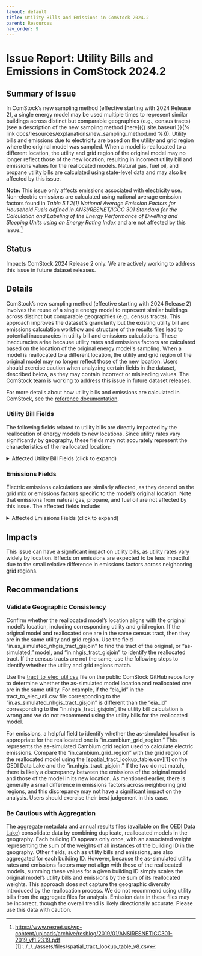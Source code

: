 ```yaml
---
layout: default
title: Utility Bills and Emissions in ComStock 2024.2
parent: Resources
nav_order: 9
---
```


# Issue Report: Utility Bills and Emissions in ComStock 2024.2

## Summary of Issue
In ComStock’s new sampling method (effective starting with 2024 Release 2), a single energy model may be used multiple times to represent similar buildings across distinct but comparable geographies (e.g., census tracts) (see a description of the new sampling method [here]({{  site.baseurl  }}{% link docs/resources/explanations/new_sampling_method.md %})). Utility bills and emissions due to electricity are based on the utility and grid region where the original model was sampled. When a model is reallocated to a different location, the utility and grid region of the original model may no longer reflect those of the new location, resulting in incorrect utility bill and emissions values for the reallocated models. Natural gas, fuel oil, and propane utility bills are calculated using state-level data and may also be affected by this issue.

**Note:** This issue only affects emissions associated with electricity use. Non-electric emissions are calculated using national average emission factors found in *Table 5.1.2(1) National Average Emission Factors for Household Fuels defined in ANSI/RESNET/ICCC 301 Standard for the Calculation and Labeling of the Energy Performance of Dwelling and Sleeping Units using an Energy Rating Index* and are not affected by this issue.[^1]

## Status
Impacts ComStock 2024 Release 2 only. We are actively working to address this issue in future dataset releases.

## Details
ComStock’s new sampling method (effective starting with 2024 Release 2) involves the reuse of a single energy model to represent similar buildings across distinct but comparable geographies (e.g., census tracts). This approach improves the dataset's granularity but the existing utility bill and emissions calculation workflow and structure of the results files lead to potential inaccuracies in utility bill and emissions calculations. These inaccuracies arise because utility rates and emissions factors are calculated based on the location of the original energy model's sampling. When a model is reallocated to a different location, the utility and grid region of the original model may no longer reflect those of the new location. Users should exercise caution when analyzing certain fields in the dataset, described below, as they may contain incorrect or misleading values. The ComStock team is working to address this issue in future dataset releases.

For more details about how utility bills and emissions are calculated in ComStock, see the [reference documentation](https://nrel.github.io/ComStock.github.io/docs/resources/resources.html#references).

### Utility Bill Fields
The following fields related to utility bills are directly impacted by the reallocation of energy models to new locations. Since utility rates vary significantly by geography, these fields may not accurately represent the characteristics of the reallocated location:

<details>
    <summary>
        Affected Utility Bill Fields (click to expand)
    </summary>
        <ul>
            <li>out.utility_bills.electricity_utility_eia_id</li>
            <li>out.utility_bills.electricity_bill_intensity</li>
            <li>out.utility_bills.electricity_bill_max</li>
            <li>out.utility_bills.electricity_bill_mean</li>
            <li>out.utility_bills.electricity_bill_median</li>
            <li>out.utility_bills.electricity_bill_min</li>
            <li>out.utility_bills.electricity_bill_number_of_rates</li>
            <li>out.utility_bills.electricity_energy_rate</li>
            <li>out.utility_bills.fuel_oil_bill</li>
            <li>out.utility_bills.fuel_oil_bill_intensity</li>
            <li>out.utility_bills.fuel_oil_rate_name</li>
            <li>out.utility_bills.natural_gas_bill</li>
            <li>out.utility_bills.natural_gas_bill_intensity</li>
            <li>out.utility_bills.natural_gas_energy_rate</li>
            <li>out.utility_bills.natural_gas_rate_name</li>
            <li>out.utility_bills.propane_bill</li>
            <li>out.utility_bills.propane_bill_intensity</li>
            <li>out.utility_bills.propane_rate_name</li>
        </ul>
</details>

### Emissions Fields
Electric emissions calculations are similarly affected, as they depend on the grid mix or emissions factors specific to the model’s original location. Note that emissions from natural gas, propane, and fuel oil are not affected by this issue. The affected fields include:

<details>
    <summary>
        Affected Emissions Fields (click to expand)
    </summary>
        <ul>
            <li>in.cambium_grid_region</li>
            <li>out.emissions.electricity.aer_95_decarb_by_2035_from_2023</li>
            <li>out.emissions.electricity.aer_95_decarb_by_2050_from_2023</li>
            <li>out.emissions.electricity.aer_high_re_cost_from_2023</li>
            <li>out.emissions.electricity.aer_low_re_cost_from_2023</li>
            <li>out.emissions.electricity.aer_mid_case_from_2023</li>
            <li>out.emissions.electricity.cooling.aer_95_decarb_by_2035_from_2023</li>
            <li>out.emissions.electricity.cooling.aer_95_decarb_by_2050_from_2023</li>
            <li>out.emissions.electricity.cooling.aer_high_re_cost_from_2023</li>
            <li>out.emissions.electricity.cooling.aer_low_re_cost_from_2023</li>
            <li>out.emissions.electricity.cooling.aer_mid_case_from_2023</li>
            <li>out.emissions.electricity.cooling.egrid_2018_state</li>
            <li>out.emissions.electricity.cooling.egrid_2018_subregion</li>
            <li>out.emissions.electricity.cooling.egrid_2019_state</li>
            <li>out.emissions.electricity.cooling.egrid_2019_subregion</li>
            <li>out.emissions.electricity.cooling.egrid_2020_state</li>
            <li>out.emissions.electricity.cooling.egrid_2020_subregion</li>
            <li>out.emissions.electricity.cooling.egrid_2021_state</li>
            <li>out.emissions.electricity.cooling.egrid_2021_subregion</li>
            <li>out.emissions.electricity.cooling.lrmer_95_decarb_by_2035_15_2023_start</li>
            <li>out.emissions.electricity.cooling.lrmer_95_decarb_by_2035_15_2025_start</li>
            <li>out.emissions.electricity.cooling.lrmer_95_decarb_by_2035_25_2025_start</li>
            <li>out.emissions.electricity.cooling.lrmer_95_decarb_by_2035_30_2023_start</li>
            <li>out.emissions.electricity.cooling.lrmer_95_decarb_by_2050_15_2023_start</li>
            <li>out.emissions.electricity.cooling.lrmer_95_decarb_by_2050_30_2023_start</li>
            <li>out.emissions.electricity.cooling.lrmer_high_re_cost_15_2023_start</li>
            <li>out.emissions.electricity.cooling.lrmer_high_re_cost_30_2023_start</li>
            <li>out.emissions.electricity.cooling.lrmer_low_re_cost_15_2023_start</li>
            <li>out.emissions.electricity.cooling.lrmer_low_re_cost_15_2025_start</li>
            <li>out.emissions.electricity.cooling.lrmer_low_re_cost_25_2025_start</li>
            <li>out.emissions.electricity.cooling.lrmer_low_re_cost_30_2023_start</li>
            <li>out.emissions.electricity.cooling.lrmer_mid_case_15_2023_start</li>
            <li>out.emissions.electricity.cooling.lrmer_mid_case_15_2025_start</li>
            <li>out.emissions.electricity.cooling.lrmer_mid_case_25_2025_start</li>
            <li>out.emissions.electricity.cooling.lrmer_mid_case_30_2023_start</li>
            <li>out.emissions.electricity.egrid_2018_state</li>
            <li>out.emissions.electricity.egrid_2018_subregion</li>
            <li>out.emissions.electricity.egrid_2019_state</li>
            <li>out.emissions.electricity.egrid_2019_subregion</li>
            <li>out.emissions.electricity.egrid_2020_state</li>
            <li>out.emissions.electricity.egrid_2020_subregion</li>
            <li>out.emissions.electricity.egrid_2021_state</li>
            <li>out.emissions.electricity.egrid_2021_subregion</li>
            <li>out.emissions.electricity.enduse_group.hvac.aer_95_decarb_by_2035_from_2023</li>
            <li>out.emissions.electricity.enduse_group.hvac.aer_95_decarb_by_2050_from_2023</li>
            <li>out.emissions.electricity.enduse_group.hvac.aer_high_re_cost_from_2023</li>
            <li>out.emissions.electricity.enduse_group.hvac.aer_low_re_cost_from_2023</li>
            <li>out.emissions.electricity.enduse_group.hvac.aer_mid_case_from_2023</li>
            <li>out.emissions.electricity.enduse_group.hvac.egrid_2018_state</li>
            <li>out.emissions.electricity.enduse_group.hvac.egrid_2018_subregion</li>
            <li>out.emissions.electricity.enduse_group.hvac.egrid_2019_state</li>
            <li>out.emissions.electricity.enduse_group.hvac.egrid_2019_subregion</li>
            <li>out.emissions.electricity.enduse_group.hvac.egrid_2020_state</li>
            <li>out.emissions.electricity.enduse_group.hvac.egrid_2020_subregion</li>
            <li>out.emissions.electricity.enduse_group.hvac.egrid_2021_state</li>
            <li>out.emissions.electricity.enduse_group.hvac.egrid_2021_subregion</li>
            <li>out.emissions.electricity.enduse_group.hvac.lrmer_95_decarb_by_2035_15_2023_start</li>
            <li>out.emissions.electricity.enduse_group.hvac.lrmer_95_decarb_by_2035_15_2025_start</li>
            <li>out.emissions.electricity.enduse_group.hvac.lrmer_95_decarb_by_2035_25_2025_start</li>
            <li>out.emissions.electricity.enduse_group.hvac.lrmer_95_decarb_by_2035_30_2023_start</li>
            <li>out.emissions.electricity.enduse_group.hvac.lrmer_95_decarb_by_2050_15_2023_start</li>
            <li>out.emissions.electricity.enduse_group.hvac.lrmer_95_decarb_by_2050_30_2023_start</li>
            <li>out.emissions.electricity.enduse_group.hvac.lrmer_high_re_cost_15_2023_start</li>
            <li>out.emissions.electricity.enduse_group.hvac.lrmer_high_re_cost_30_2023_start</li>
            <li>out.emissions.electricity.enduse_group.hvac.lrmer_low_re_cost_15_2023_start</li>
            <li>out.emissions.electricity.enduse_group.hvac.lrmer_low_re_cost_15_2025_start</li>
            <li>out.emissions.electricity.enduse_group.hvac.lrmer_low_re_cost_25_2025_start</li>
            <li>out.emissions.electricity.enduse_group.hvac.lrmer_low_re_cost_30_2023_start</li>
            <li>out.emissions.electricity.enduse_group.hvac.lrmer_mid_case_15_2023_start</li>
            <li>out.emissions.electricity.enduse_group.hvac.lrmer_mid_case_15_2025_start</li>
            <li>out.emissions.electricity.enduse_group.hvac.lrmer_mid_case_25_2025_start</li>
            <li>out.emissions.electricity.enduse_group.hvac.lrmer_mid_case_30_2023_start</li>
            <li>out.emissions.electricity.exterior_lighting.aer_95_decarb_by_2035_from_2023</li>
            <li>out.emissions.electricity.exterior_lighting.aer_95_decarb_by_2050_from_2023</li>
            <li>out.emissions.electricity.exterior_lighting.aer_high_re_cost_from_2023</li>
            <li>out.emissions.electricity.exterior_lighting.aer_low_re_cost_from_2023</li>
            <li>out.emissions.electricity.exterior_lighting.aer_mid_case_from_2023</li>
            <li>out.emissions.electricity.exterior_lighting.egrid_2018_state</li>
            <li>out.emissions.electricity.exterior_lighting.egrid_2018_subregion</li>
            <li>out.emissions.electricity.exterior_lighting.egrid_2019_state</li>
            <li>out.emissions.electricity.exterior_lighting.egrid_2019_subregion</li>
            <li>out.emissions.electricity.exterior_lighting.egrid_2020_state</li>
            <li>out.emissions.electricity.exterior_lighting.egrid_2020_subregion</li>
            <li>out.emissions.electricity.exterior_lighting.egrid_2021_state</li>
            <li>out.emissions.electricity.exterior_lighting.egrid_2021_subregion</li>
            <li>out.emissions.electricity.exterior_lighting.lrmer_95_decarb_by_2035_15_2023_start</li>
            <li>out.emissions.electricity.exterior_lighting.lrmer_95_decarb_by_2035_15_2025_start</li>
            <li>out.emissions.electricity.exterior_lighting.lrmer_95_decarb_by_2035_25_2025_start</li>
            <li>out.emissions.electricity.exterior_lighting.lrmer_95_decarb_by_2035_30_2023_start</li>
            <li>out.emissions.electricity.exterior_lighting.lrmer_95_decarb_by_2050_15_2023_start</li>
            <li>out.emissions.electricity.exterior_lighting.lrmer_95_decarb_by_2050_30_2023_start</li>
            <li>out.emissions.electricity.exterior_lighting.lrmer_high_re_cost_15_2023_start</li>
            <li>out.emissions.electricity.exterior_lighting.lrmer_high_re_cost_30_2023_start</li>
            <li>out.emissions.electricity.exterior_lighting.lrmer_low_re_cost_15_2023_start</li>
            <li>out.emissions.electricity.exterior_lighting.lrmer_low_re_cost_15_2025_start</li>
            <li>out.emissions.electricity.exterior_lighting.lrmer_low_re_cost_25_2025_start</li>
            <li>out.emissions.electricity.exterior_lighting.lrmer_low_re_cost_30_2023_start</li>
            <li>out.emissions.electricity.exterior_lighting.lrmer_mid_case_15_2023_start</li>
            <li>out.emissions.electricity.exterior_lighting.lrmer_mid_case_15_2025_start</li>
            <li>out.emissions.electricity.exterior_lighting.lrmer_mid_case_25_2025_start</li>
            <li>out.emissions.electricity.exterior_lighting.lrmer_mid_case_30_2023_start</li>
            <li>out.emissions.electricity.heating.aer_95_decarb_by_2035_from_2023</li>
            <li>out.emissions.electricity.heating.aer_95_decarb_by_2050_from_2023</li>
            <li>out.emissions.electricity.heating.aer_high_re_cost_from_2023</li>
            <li>out.emissions.electricity.heating.aer_low_re_cost_from_2023</li>
            <li>out.emissions.electricity.heating.aer_mid_case_from_2023</li>
            <li>out.emissions.electricity.heating.egrid_2018_state</li>
            <li>out.emissions.electricity.heating.egrid_2018_subregion</li>
            <li>out.emissions.electricity.heating.egrid_2019_state</li>
            <li>out.emissions.electricity.heating.egrid_2019_subregion</li>
            <li>out.emissions.electricity.heating.egrid_2020_state</li>
            <li>out.emissions.electricity.heating.egrid_2020_subregion</li>
            <li>out.emissions.electricity.heating.egrid_2021_state</li>
            <li>out.emissions.electricity.heating.egrid_2021_subregion</li>
            <li>out.emissions.electricity.heating.lrmer_95_decarb_by_2035_15_2023_start</li>
            <li>out.emissions.electricity.heating.lrmer_95_decarb_by_2035_15_2025_start</li>
            <li>out.emissions.electricity.heating.lrmer_95_decarb_by_2035_25_2025_start</li>
            <li>out.emissions.electricity.heating.lrmer_95_decarb_by_2035_30_2023_start</li>
            <li>out.emissions.electricity.heating.lrmer_95_decarb_by_2050_15_2023_start</li>
            <li>out.emissions.electricity.heating.lrmer_95_decarb_by_2050_30_2023_start</li>
            <li>out.emissions.electricity.heating.lrmer_high_re_cost_15_2023_start</li>
            <li>out.emissions.electricity.heating.lrmer_high_re_cost_30_2023_start</li>
            <li>out.emissions.electricity.heating.lrmer_low_re_cost_15_2023_start</li>
            <li>out.emissions.electricity.heating.lrmer_low_re_cost_15_2025_start</li>
            <li>out.emissions.electricity.heating.lrmer_low_re_cost_25_2025_start</li>
            <li>out.emissions.electricity.heating.lrmer_low_re_cost_30_2023_start</li>
            <li>out.emissions.electricity.heating.lrmer_mid_case_15_2023_start</li>
            <li>out.emissions.electricity.heating.lrmer_mid_case_15_2025_start</li>
            <li>out.emissions.electricity.heating.lrmer_mid_case_25_2025_start</li>
            <li>out.emissions.electricity.heating.lrmer_mid_case_30_2023_start</li>
            <li>out.emissions.electricity.interior_equipment.aer_95_decarb_by_2035_from_2023</li>
            <li>out.emissions.electricity.interior_equipment.aer_95_decarb_by_2050_from_2023</li>
            <li>out.emissions.electricity.interior_equipment.aer_high_re_cost_from_2023</li>
            <li>out.emissions.electricity.interior_equipment.aer_low_re_cost_from_2023</li>
            <li>out.emissions.electricity.interior_equipment.aer_mid_case_from_2023</li>
            <li>out.emissions.electricity.interior_equipment.egrid_2018_state</li>
            <li>out.emissions.electricity.interior_equipment.egrid_2018_subregion</li>
            <li>out.emissions.electricity.interior_equipment.egrid_2019_state</li>
            <li>out.emissions.electricity.interior_equipment.egrid_2019_subregion</li>
            <li>out.emissions.electricity.interior_equipment.egrid_2020_state</li>
            <li>out.emissions.electricity.interior_equipment.egrid_2020_subregion</li>
            <li>out.emissions.electricity.interior_equipment.egrid_2021_state</li>
            <li>out.emissions.electricity.interior_equipment.egrid_2021_subregion</li>
            <li>out.emissions.electricity.interior_equipment.lrmer_95_decarb_by_2035_15_2023_start</li>
            <li>out.emissions.electricity.interior_equipment.lrmer_95_decarb_by_2035_15_2025_start</li>
            <li>out.emissions.electricity.interior_equipment.lrmer_95_decarb_by_2035_25_2025_start</li>
            <li>out.emissions.electricity.interior_equipment.lrmer_95_decarb_by_2035_30_2023_start</li>
            <li>out.emissions.electricity.interior_equipment.lrmer_95_decarb_by_2050_15_2023_start</li>
            <li>out.emissions.electricity.interior_equipment.lrmer_95_decarb_by_2050_30_2023_start</li>
            <li>out.emissions.electricity.interior_equipment.lrmer_high_re_cost_15_2023_start</li>
            <li>out.emissions.electricity.interior_equipment.lrmer_high_re_cost_30_2023_start</li>
            <li>out.emissions.electricity.interior_equipment.lrmer_low_re_cost_15_2023_start</li>
            <li>out.emissions.electricity.interior_equipment.lrmer_low_re_cost_15_2025_start</li>
            <li>out.emissions.electricity.interior_equipment.lrmer_low_re_cost_25_2025_start</li>
            <li>out.emissions.electricity.interior_equipment.lrmer_low_re_cost_30_2023_start</li>
            <li>out.emissions.electricity.interior_equipment.lrmer_mid_case_15_2023_start</li>
            <li>out.emissions.electricity.interior_equipment.lrmer_mid_case_15_2025_start</li>
            <li>out.emissions.electricity.interior_equipment.lrmer_mid_case_25_2025_start</li>
            <li>out.emissions.electricity.interior_equipment.lrmer_mid_case_30_2023_start</li>
            <li>out.emissions.electricity.interior_equipment_fuel_oil_ghg_emissions</li>
            <li>out.emissions.electricity.interior_equipment_natural_gas_ghg_emissions</li>
            <li>out.emissions.electricity.interior_equipment_propane_ghg_emissions</li>
            <li>out.emissions.electricity.interior_lighting.aer_95_decarb_by_2035_from_2023</li>
            <li>out.emissions.electricity.interior_lighting.aer_95_decarb_by_2050_from_2023</li>
            <li>out.emissions.electricity.interior_lighting.aer_high_re_cost_from_2023</li>
            <li>out.emissions.electricity.interior_lighting.aer_low_re_cost_from_2023</li>
            <li>out.emissions.electricity.interior_lighting.aer_mid_case_from_2023</li>
            <li>out.emissions.electricity.interior_lighting.egrid_2018_state</li>
            <li>out.emissions.electricity.interior_lighting.egrid_2018_subregion</li>
            <li>out.emissions.electricity.interior_lighting.egrid_2019_state</li>
            <li>out.emissions.electricity.interior_lighting.egrid_2019_subregion</li>
            <li>out.emissions.electricity.interior_lighting.egrid_2020_state</li>
            <li>out.emissions.electricity.interior_lighting.egrid_2020_subregion</li>
            <li>out.emissions.electricity.interior_lighting.egrid_2021_state</li>
            <li>out.emissions.electricity.interior_lighting.egrid_2021_subregion</li>
            <li>out.emissions.electricity.interior_lighting.lrmer_95_decarb_by_2035_15_2023_start</li>
            <li>out.emissions.electricity.interior_lighting.lrmer_95_decarb_by_2035_15_2025_start</li>
            <li>out.emissions.electricity.interior_lighting.lrmer_95_decarb_by_2035_25_2025_start</li>
            <li>out.emissions.electricity.interior_lighting.lrmer_95_decarb_by_2035_30_2023_start</li>
            <li>out.emissions.electricity.interior_lighting.lrmer_95_decarb_by_2050_15_2023_start</li>
            <li>out.emissions.electricity.interior_lighting.lrmer_95_decarb_by_2050_30_2023_start</li>
            <li>out.emissions.electricity.interior_lighting.lrmer_high_re_cost_15_2023_start</li>
            <li>out.emissions.electricity.interior_lighting.lrmer_high_re_cost_30_2023_start</li>
            <li>out.emissions.electricity.interior_lighting.lrmer_low_re_cost_15_2023_start</li>
            <li>out.emissions.electricity.interior_lighting.lrmer_low_re_cost_15_2025_start</li>
            <li>out.emissions.electricity.interior_lighting.lrmer_low_re_cost_25_2025_start</li>
            <li>out.emissions.electricity.interior_lighting.lrmer_low_re_cost_30_2023_start</li>
            <li>out.emissions.electricity.interior_lighting.lrmer_mid_case_15_2023_start</li>
            <li>out.emissions.electricity.interior_lighting.lrmer_mid_case_15_2025_start</li>
            <li>out.emissions.electricity.interior_lighting.lrmer_mid_case_25_2025_start</li>
            <li>out.emissions.electricity.interior_lighting.lrmer_mid_case_30_2023_start</li>
            <li>out.emissions.electricity.lrmer_95_decarb_by_2035_15_2023_start</li>
            <li>out.emissions.electricity.lrmer_95_decarb_by_2035_15_2025_start</li>
            <li>out.emissions.electricity.lrmer_95_decarb_by_2035_25_2025_start</li>
            <li>out.emissions.electricity.lrmer_95_decarb_by_2035_30_2023_start</li>
            <li>out.emissions.electricity.lrmer_95_decarb_by_2050_15_2023_start</li>
            <li>out.emissions.electricity.lrmer_95_decarb_by_2050_30_2023_start</li>
            <li>out.emissions.electricity.lrmer_high_re_cost_15_2023_start</li>
            <li>out.emissions.electricity.lrmer_high_re_cost_30_2023_start</li>
            <li>out.emissions.electricity.lrmer_low_re_cost_15_2023_start</li>
            <li>out.emissions.electricity.lrmer_low_re_cost_15_2025_start</li>
            <li>out.emissions.electricity.lrmer_low_re_cost_25_2025_start</li>
            <li>out.emissions.electricity.lrmer_low_re_cost_30_2023_start</li>
            <li>out.emissions.electricity.lrmer_mid_case_15_2023_start</li>
            <li>out.emissions.electricity.lrmer_mid_case_15_2025_start</li>
            <li>out.emissions.electricity.lrmer_mid_case_25_2025_start</li>
            <li>out.emissions.electricity.lrmer_mid_case_30_2023_start</li>
            <li>out.emissions.electricity.refrigeration.aer_95_decarb_by_2035_from_2023</li>
            <li>out.emissions.electricity.refrigeration.aer_95_decarb_by_2050_from_2023</li>
            <li>out.emissions.electricity.refrigeration.aer_high_re_cost_from_2023</li>
            <li>out.emissions.electricity.refrigeration.aer_low_re_cost_from_2023</li>
            <li>out.emissions.electricity.refrigeration.aer_mid_case_from_2023</li>
            <li>out.emissions.electricity.refrigeration.egrid_2018_state</li>
            <li>out.emissions.electricity.refrigeration.egrid_2018_subregion</li>
            <li>out.emissions.electricity.refrigeration.egrid_2019_state</li>
            <li>out.emissions.electricity.refrigeration.egrid_2019_subregion</li>
            <li>out.emissions.electricity.refrigeration.egrid_2020_state</li>
            <li>out.emissions.electricity.refrigeration.egrid_2020_subregion</li>
            <li>out.emissions.electricity.refrigeration.egrid_2021_state</li>
            <li>out.emissions.electricity.refrigeration.egrid_2021_subregion</li>
            <li>out.emissions.electricity.refrigeration.lrmer_95_decarb_by_2035_15_2023_start</li>
            <li>out.emissions.electricity.refrigeration.lrmer_95_decarb_by_2035_15_2025_start</li>
            <li>out.emissions.electricity.refrigeration.lrmer_95_decarb_by_2035_25_2025_start</li>
            <li>out.emissions.electricity.refrigeration.lrmer_95_decarb_by_2035_30_2023_start</li>
            <li>out.emissions.electricity.refrigeration.lrmer_95_decarb_by_2050_15_2023_start</li>
            <li>out.emissions.electricity.refrigeration.lrmer_95_decarb_by_2050_30_2023_start</li>
            <li>out.emissions.electricity.refrigeration.lrmer_high_re_cost_15_2023_start</li>
            <li>out.emissions.electricity.refrigeration.lrmer_high_re_cost_30_2023_start</li>
            <li>out.emissions.electricity.refrigeration.lrmer_low_re_cost_15_2023_start</li>
            <li>out.emissions.electricity.refrigeration.lrmer_low_re_cost_15_2025_start</li>
            <li>out.emissions.electricity.refrigeration.lrmer_low_re_cost_25_2025_start</li>
            <li>out.emissions.electricity.refrigeration.lrmer_low_re_cost_30_2023_start</li>
            <li>out.emissions.electricity.refrigeration.lrmer_mid_case_15_2023_start</li>
            <li>out.emissions.electricity.refrigeration.lrmer_mid_case_15_2025_start</li>
            <li>out.emissions.electricity.refrigeration.lrmer_mid_case_25_2025_start</li>
            <li>out.emissions.electricity.refrigeration.lrmer_mid_case_30_2023_start</li>
            <li>out.emissions.electricity.water_systems.aer_95_decarb_by_2035_from_2023</li>
            <li>out.emissions.electricity.water_systems.aer_95_decarb_by_2050_from_2023</li>
            <li>out.emissions.electricity.water_systems.aer_high_re_cost_from_2023</li>
            <li>out.emissions.electricity.water_systems.aer_low_re_cost_from_2023</li>
            <li>out.emissions.electricity.water_systems.aer_mid_case_from_2023</li>
            <li>out.emissions.electricity.water_systems.egrid_2018_state</li>
            <li>out.emissions.electricity.water_systems.egrid_2018_subregion</li>
            <li>out.emissions.electricity.water_systems.egrid_2019_state</li>
            <li>out.emissions.electricity.water_systems.egrid_2019_subregion</li>
            <li>out.emissions.electricity.water_systems.egrid_2020_state</li>
            <li>out.emissions.electricity.water_systems.egrid_2020_subregion</li>
            <li>out.emissions.electricity.water_systems.egrid_2021_state</li>
            <li>out.emissions.electricity.water_systems.egrid_2021_subregion</li>
            <li>out.emissions.electricity.water_systems.lrmer_95_decarb_by_2035_15_2023_start</li>
            <li>out.emissions.electricity.water_systems.lrmer_95_decarb_by_2035_15_2025_start</li>
            <li>out.emissions.electricity.water_systems.lrmer_95_decarb_by_2035_25_2025_start</li>
            <li>out.emissions.electricity.water_systems.lrmer_95_decarb_by_2035_30_2023_start</li>
            <li>out.emissions.electricity.water_systems.lrmer_95_decarb_by_2050_15_2023_start</li>
            <li>out.emissions.electricity.water_systems.lrmer_95_decarb_by_2050_30_2023_start</li>
            <li>out.emissions.electricity.water_systems.lrmer_high_re_cost_15_2023_start</li>
            <li>out.emissions.electricity.water_systems.lrmer_high_re_cost_30_2023_start</li>
            <li>out.emissions.electricity.water_systems.lrmer_low_re_cost_15_2023_start</li>
            <li>out.emissions.electricity.water_systems.lrmer_low_re_cost_15_2025_start</li>
            <li>out.emissions.electricity.water_systems.lrmer_low_re_cost_25_2025_start</li>
            <li>out.emissions.electricity.water_systems.lrmer_low_re_cost_30_2023_start</li>
            <li>out.emissions.electricity.water_systems.lrmer_mid_case_15_2023_start</li>
            <li>out.emissions.electricity.water_systems.lrmer_mid_case_15_2025_start</li>
            <li>out.emissions.electricity.water_systems.lrmer_mid_case_25_2025_start</li>
            <li>out.emissions.electricity.water_systems.lrmer_mid_case_30_2023_start</li>
            <li>calc.emissions.total_with_cambium_mid_case_15y</li>
            <li>calc.emissions.total_with_egrid</li>
            <li>calc.weighted.emissions.electricity.egrid_2021_subregion</li>
            <li>calc.weighted.emissions.electricity.lrmer_high_re_cost_15_2023_start</li>
            <li>calc.weighted.emissions.electricity.lrmer_low_re_cost_15_2023_start</li>
            <li>calc.weighted.emissions.total_with_cambium_mid_case_15y</li>
            <li>calc.weighted.emissions.total_with_egrid</li>
            <li>calc.weighted.enduse_group.electricity.hvac.emissions.egrid_2021_subregion</li>
            <li>calc.weighted.enduse_group.electricity.interior_equipment.emissions.egrid_2021_subregion</li>
            <li>calc.weighted.enduse_group.electricity.lighting.emissions.egrid_2021_subregion</li>
            <li>calc.weighted.enduse_group.electricity.refrigeration.emissions.egrid_2021_subregion</li>
            <li>calc.weighted.enduse_group.electricity.water_systems.emissions.egrid_2021_subregion</li>
            <li>calc.weighted.enduse_group.site_energy.hvac.emissions</li>
            <li>calc.weighted.enduse_group.site_energy.interior_equipment.emissions</li>
            <li>calc.weighted.enduse_group.site_energy.lighting.emissions</li>
            <li>calc.weighted.enduse_group.site_energy.refrigeration.emissions</li>
            <li>calc.weighted.enduse_group.site_energy.water_systems.emissions</li>
        </ul>
</details>

## Impacts
This issue can have a significant impact on utility bills, as utility rates vary widely by location. Effects on emissions are expected to be less impactful due to the small relative difference in emissions factors across neighboring grid regions.

## Recommendations

### Validate Geographic Consistency
Confirm whether the reallocated model’s location aligns with the original model’s location, including corresponding utility and grid region. If the original model and reallocated one are in the same census tract, then they are in the same utility and grid region. Use the field “in.as_simulated_nhgis_tract_gisjoin” to find the tract of the original, or “as-simulated,” model, and “in.nhgis_tract_gisjoin” to identify the reallocated tract. If the census tracts are not the same, use the following steps to identify whether the utility and grid regions match.

Use the [tract_to_elec_util.csv](https://github.com/NREL/ComStock/blob/main/measures/utility_bills/resources/tract_to_elec_util.csv) file on the public ComStock GitHub repository to determine whether the as-simulated model location and reallocated one are in the same utility. For example, if the “eia_id” in the tract_to_elec_util.csv file corresponding to the “in.as_simulated_nhgis_tract_gisjoin” is different than the “eia_id” corresponding to the “in.nhgis_tract_gisjoin”, the utility bill calculation is wrong and we do not recommend using the utility bills for the reallocated model.

For emissions, a helpful field to identify whether the as-simulated location is appropriate for the reallocated one is “in.cambium_grid_region.” This represents the as-simulated Cambium grid region used to calculate electric emissions. Compare the “in.cambium_grid_region” with the grid region of the reallocated model using the [spatial_tract_lookup_table.csv][1] on the OEDI Data Lake and the “in.nhgis_tract_gisjoin.” If the two do not match, there is likely a discrepancy between the emissions of the original model and those of the model in its new location. As mentioned earlier, there is generally a small difference in emissions factors across neighboring grid regions, and this discrepancy may not have a significant impact on the analysis. Users should exercise their best judgement in this case.

### Be Cautious with Aggregation
The aggregate metadata and annual results files (available on the [OEDI Data Lake](https://data.openei.org/s3_viewer?bucket=oedi-data-lake&prefix=nrel-pds-building-stock%2Fend-use-load-profiles-for-us-building-stock%2F2024%2Fcomstock_amy2018_release_2%2F)) consolidate data by combining duplicate, reallocated models in the geography. Each building ID appears only once, with an associated weight representing the sum of the weights of all instances of the building ID in the geography. Other fields, such as utility bills and emissions, are also aggregated for each building ID. However, because the as-simulated utility rates and emissions factors may not align with those of the reallocated models, summing these values for a given building ID simply scales the original model’s utility bills and emissions by the sum of its reallocated weights. This approach does not capture the geographic diversity introduced by the reallocation process. We do not recommend using utility bills from the aggregate files for analysis. Emission data in these files may be incorrect, though the overall trend is likely directionally accurate. Please use this data with caution.


[^1]: <https://www.resnet.us/wp-content/uploads/archive/resblog/2019/01/ANSIRESNETICC301-2019_vf1.23.19.pdf>
[1]:../../../assets/files/spatial_tract_lookup_table_v8.csv
